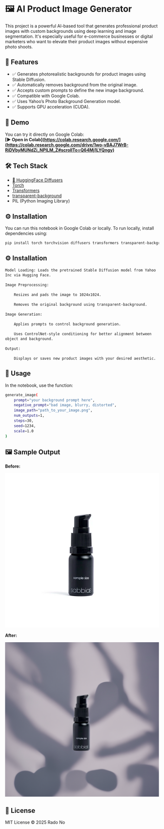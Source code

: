 
# 🖼️ AI Product Image Generator

This project is a powerful AI-based tool that generates professional product images with custom backgrounds using deep learning and image segmentation. It's especially useful for e-commerce businesses or digital marketers who want to elevate their product images without expensive photo shoots.

## 📌 Features

- ✅ Generates photorealistic backgrounds for product images using Stable Diffusion.
- ✅ Automatically removes background from the original image.
- ✅ Accepts custom prompts to define the new image background.
- ✅ Compatible with Google Colab.
- ✅ Uses Yahoo’s Photo Background Generation model.
- ✅ Supports GPU acceleration (CUDA).

## 🚀 Demo

You can try it directly on Google Colab:  
**[▶ Open in Colab](https://colab.research.google.com/](https://colab.research.google.com/drive/1wo-vBAJ7WrB-RiDVbyMUNdZi_NPILM_Z#scrollTo=Q64Mj1LYQngy)** 

## 🛠️ Tech Stack

- [🤗 HuggingFace Diffusers](https://github.com/huggingface/diffusers)
- [Torch](https://pytorch.org/)
- [Transformers](https://huggingface.co/transformers/)
- [transparent-background](https://pypi.org/project/transparent-background/)
- PIL (Python Imaging Library)


## ⚙️ Installation

You can run this notebook in Google Colab or locally. To run locally, install dependencies using:

```bash
pip install torch torchvision diffusers transformers transparent-background
```

## ⚙️ Installation

    Model Loading: Loads the pretrained Stable Diffusion model from Yahoo Inc via Hugging Face.

    Image Preprocessing:

        Resizes and pads the image to 1024x1024.

        Removes the original background using transparent-background.

    Image Generation:

        Applies prompts to control background generation.

        Uses ControlNet-style conditioning for better alignment between object and background.

    Output:

        Displays or saves new product images with your desired aesthetic.


## 📝 Usage

In the notebook, use the function:
```bash
generate_image(
    prompt="your background prompt here",
    negative_prompt="bad image, blurry, distorted",
    image_path="path_to_your_image.png",
    num_outputs=1,
    steps=30,
    seed=1234,
    scale=1.0
)
```

## 🖼️ Sample Output


**Before:**

![Before](input/Screenshot%202025-04-17%20at%2018-38-24%20Skincare%20Samples%20For%20Sensitive%20Breakout%20Prone%20Skin%20Sabbia%20Co.png)

**After:**

![After](output/image.png)

## 📄 License

MIT License © 2025 Rado No


